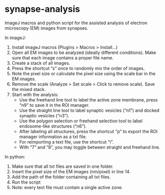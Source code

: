 # synapse-analysis

ImageJ macros and python script for the assisted analysis of electron microscopy (EM) images from synapses. 

In imageJ:
1.	Install imageJ macros (Plugins > Macros > Install…)
2.	Open all EM images to be analyzed (ideally different conditions). Make sure that each image contains a proper file name. 
3.	Create a stack of all images. 
4.	Press the shortcut “s” once to randomly mix the order of images. 
5.	Note the pixel size or calculate the pixel size using the scale bar in the EM images.
6.	Remove the scale (Analyze > Set scale > Click to remove scale). Save the mixed stack. 
7.	Start with the analysis: 
      -	Use the freehand line tool to label the active zone membrane, press “n9” to save it in the ROI manager. 
      -	Use the straight line tool to label synaptic vesicles (“n1”) and docked synaptic vesicles (“n3”).
      -	Use the polygon selection or freehand selection tool to label endosome-like structures (“n6”).
      -	After labeling all structures, press the shortcut “p” to export the ROI manager information as a txt file.
      -	For reimporting a text file, use the shortcut “i”.
      -	With “7” and “8”, you may toggle between straight and freehand line.

In python: 
1.	Make sure that all txt files are saved in one folder. 
2.	Insert the pixel size of the EM images (nm/pixel) in line 14. 
3.	Add the path of the folder containing all txt files. 
4.	Run the script
5.	Note: every text file must contain a single active zone. 
